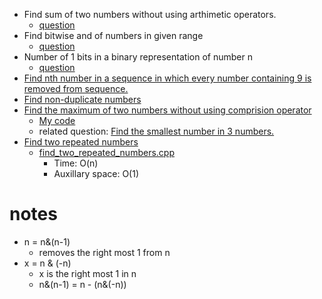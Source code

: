 - Find sum of two numbers without using arthimetic operators.
  - [question](https://leetcode.com/problems/sum-of-two-integers/description/)
- Find bitwise and of numbers in given range
  - [question](https://leetcode.com/problems/bitwise-and-of-numbers-range/description/)
- Number of 1 bits in a binary representation of number n
  - [question](https://leetcode.com/problems/number-of-1-bits/submissions/1363323311/)
- [Find nth number in a sequence in which every number containing 9 is removed from sequence.](https://www.geeksforgeeks.org/problems/nth-natural-number/1)
- [Find non-duplicate numbers](https://www.geeksforgeeks.org/problems/finding-the-numbers0215/1)
- [Find the maximum of two numbers without using comprision operator](https://www.geeksforgeeks.org/compute-maximum-of-two-integers-in-c-c-using-bitwise-operators/)
  - [My code](finding_max.cpp) 
  - related question: [Find the smallest number in 3 numbers.](https://www.geeksforgeeks.org/smallest-of-three-integers-without-comparison-operators/)
- [Find two repeated numbers](https://www.geeksforgeeks.org/problems/two-repeated-elements-1587115621/1)
  - [find_two_repeated_numbers.cpp](find_two_repeated_numbers.cpp)
    - Time: O(n)
    - Auxillary space: O(1)

# notes
- n = n&(n-1) 
  - removes the right most 1 from n
- x = n & (-n)
  - x is the right most 1 in n
  - n&(n-1) = n - (n&(-n))
